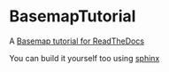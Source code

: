 BasemapTutorial
===============

A [Basemap tutorial for ReadTheDocs](https://basemaptutorial.readthedocs.org/en/latest/)

You can build it yourself too using [sphinx](http://sphinx-doc.org/)
